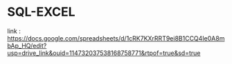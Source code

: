 # SQL-EXCEL

link : https://docs.google.com/spreadsheets/d/1cRK7KXrRRT9ei8B1CCQ4Ie0A8mbAp_HQ/edit?usp=drive_link&ouid=114732037538168758771&rtpof=true&sd=true
